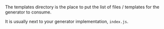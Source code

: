 
The templates directory is the place to put the list of files /
templates for the generator to consume.

It is usually next to your generator implementation, `index.js`.
